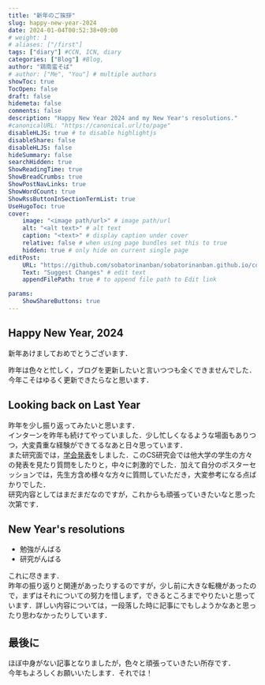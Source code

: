 ```yaml
---
title: "新年のご挨拶"
slug: happy-new-year-2024
date: 2024-01-04T00:52:38+09:00
# weight: 1
# aliases: ["/first"]
tags: ["diary"] #CCN, ICN, diary
categories: ["Blog"] #Blog, 
author: "鶏南蛮そば"
# author: ["Me", "You"] # multiple authors
showToc: true
TocOpen: false
draft: false
hidemeta: false
comments: false
description: "Happy New Year 2024 and my New Year's resolutions."
#canonicalURL: "https://canonical.url/to/page"
disableHLJS: true # to disable highlightjs
disableShare: false
disableHLJS: false
hideSummary: false
searchHidden: true
ShowReadingTime: true
ShowBreadCrumbs: true
ShowPostNavLinks: true
ShowWordCount: true
ShowRssButtonInSectionTermList: true
UseHugoToc: true
cover:
    image: "<image path/url>" # image path/url
    alt: "<alt text>" # alt text
    caption: "<text>" # display caption under cover
    relative: false # when using page bundles set this to true
    hidden: true # only hide on current single page
editPost:
    URL: "https://github.com/sobatorinanban/sobatorinanban.github.io/commits/main/content"
    Text: "Suggest Changes" # edit text
    appendFilePath: true # to append file path to Edit link

params:
    ShowShareButtons: true
---
```


## Happy New Year, 2024
新年あけましておめでとうございます．  

昨年は色々と忙しく，ブログを更新したいと言いつつも全くできませんでした．今年こそはゆるく更新できたらなと思います．

## Looking back on Last Year
昨年を少し振り返ってみたいと思います．  
インターンを昨年も続けてやっていました．少し忙しくなるような場面もありつつ，大変貴重な経験ができてるなあと日々思っています．  
また研究面では，[学会発表](https://blog.nclteu.org/posts/2023/07/28/conference-presentations-ieice-cs/)をしました．このCS研究会では他大学の学生の方々の発表を見たり質問をしたりと，中々に刺激的でした．加えて自分のポスターセッションでは，先生方含め様々な方々に質問していただき，大変参考になる点ばかりでした．  
研究内容としてはまだまだなのですが，これからも頑張っていきたいなと思った次第です．  

## New Year's resolutions
- 勉強がんばる  
- 研究がんばる  

これに尽きます．  
昨年の振り返りと関連があったりするのですが，少し前に大きな転機があったので，まずはそれについての努力を惜しまず，できるところまでやりたいと思っています．詳しい内容については，一段落した時に記事にでもしようかなあと思ったり思わなかったりしています．  

## 最後に
ほぼ中身がない記事となりましたが，色々と頑張っていきたい所存です．  
今年もよろしくお願いいたします．それでは！